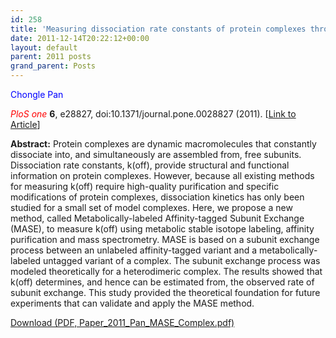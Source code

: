 ```yaml
---
id: 258
title: 'Measuring dissociation rate constants of protein complexes through subunit exchange: experimental design and theoretical modeling'
date: 2011-12-14T20:22:12+00:00
layout: default
parent: 2011 posts
grand_parent: Posts
---
```

<span style="color: #0000ff;">Chongle Pan</span>

<span style="color: #ff0000;"><em>PloS one</em> </span>**6**, e28827, doi:10.1371/journal.pone.0028827 (2011). [[Link to Article](http://www.plosone.org/article/info%3Adoi%2F10.1371%2Fjournal.pone.0028827)]

<!--more-->

**Abstract:** Protein complexes are dynamic macromolecules that constantly dissociate into, and simultaneously are assembled from, free subunits. Dissociation rate constants, k(off), provide structural and functional information on protein complexes. However, because all existing methods for measuring k(off) require high-quality purification and specific modifications of protein complexes, dissociation kinetics has only been studied for a small set of model complexes. Here, we propose a new method, called Metabolically-labeled Affinity-tagged Subunit Exchange (MASE), to measure k(off) using metabolic stable isotope labeling, affinity purification and mass spectrometry. MASE is based on a subunit exchange process between an unlabeled affinity-tagged variant and a metabolically-labeled untagged variant of a complex. The subunit exchange process was modeled theoretically for a heterodimeric complex. The results showed that k(off) determines, and hence can be estimated from, the observed rate of subunit exchange. This study provided the theoretical foundation for future experiments that can validate and apply the MASE method.

<p class="gde-text">
  <a href="https://www.omicsbio.org/wp-content/uploads/2011/12/Paper_2011_Pan_MASE_Complex.pdf" class="gde-link" onClick="_gaq.push(['_trackEvent', 'Google Doc Embedder', 'Download', this.href]);">Download (PDF, Paper_2011_Pan_MASE_Complex.pdf)</a>
</p>